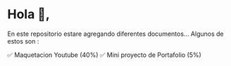 # Hola 🙋, 
En este repositorio estare agregando diferentes documentos...
Algunos de estos son :

✅ Maquetacion Youtube (40%)
✅ Mini proyecto de Portafolio (5%)

